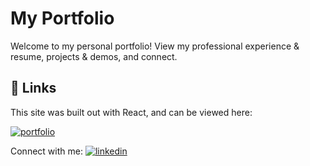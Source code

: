 
# My Portfolio

Welcome to my personal portfolio! View my professional experience & resume, projects & demos, and connect.



## 🔗 Links
This site was built out with React, and can be viewed here:

[![portfolio](https://img.shields.io/badge/my_portfolio-000?style=for-the-badge&logo=ko-fi&logoColor=white)](rafia-khandaker.netlify.app)

Connect with me:
[![linkedin](https://img.shields.io/badge/linkedin-0A66C2?style=for-the-badge&logo=linkedin&logoColor=white)](https://www.linkedin.com/in/rafiakhandaker/)
